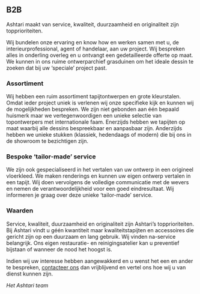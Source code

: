 ## B2B

Ashtari maakt van service, kwaliteit, duurzaamheid en originaliteit zijn topprioriteiten.

Wij bundelen onze ervaring en know how en werken samen met u, de interieurprofessional, agent of handelaar, aan uw project. Wij bespreken alles in onderling overleg en u ontvangt een gedetailleerde offerte op maat. We kunnen in ons ruime ontwerparchief grasduinen om het ideale dessin te zoeken dat bij uw ‘speciale’ project past.

### Assortiment

Wij hebben een ruim assortiment tapijtontwerpen en grote kleurstalen. Omdat ieder project uniek is verlenen wij onze specifieke kijk en kunnen wij de mogelijkheden bespreken. We zijn niet gebonden aan één bepaald huismerk maar we vertegenwoordigen een unieke selectie van topontwerpers met internationale faam. Enerzijds hebben we tapijten op maat waarbij alle dessins bespreekbaar en aanpasbaar zijn. Anderzijds hebben we unieke stukken (klassiek, hedendaags of modern) die bij ons in de showroom te bezichtigen zijn.

### Bespoke ‘tailor-made’ service

We zijn ook gespecialiseerd in het vertalen van uw ontwerp in een origineel vloerkleed. We maken renderings en kunnen uw eigen ontwerp vertalen in een tapijt. Wij doen vervolgens de volledige communicatie met de wevers en nemen de verantwoordelijkheid voor een goed eindresultaat. Wij informeren je graag over deze unieke ‘tailor-made’ service.

### Waarden

Service, kwaliteit, duurzaamheid en originaliteit zijn Ashtari’s topprioriteiten. Bij Ashtari vindt u géén kwantiteit maar kwaliteitstapijten en accessoires die gericht zijn op een duurzaam en lang gebruik. Wij vinden na-service belangrijk. Ons eigen restauratie- en reinigingsatelier kan u preventief bijstaan of wanneer de nood het hoogst is.

Indien wij uw interesse hebben aangewakkerd en u wenst het een en ander te bespreken, [contacteer ons](https://www.ashtaricarpets.com/nl/contact/) dan vrijblijvend en vertel ons hoe wij u van dienst kunnen zijn.

_Het Ashtari team_
